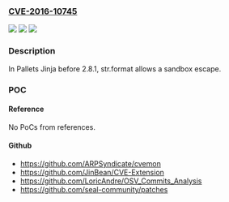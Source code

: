 ### [CVE-2016-10745](https://cve.mitre.org/cgi-bin/cvename.cgi?name=CVE-2016-10745)
![](https://img.shields.io/static/v1?label=Product&message=n%2Fa&color=blue)
![](https://img.shields.io/static/v1?label=Version&message=n%2Fa&color=blue)
![](https://img.shields.io/static/v1?label=Vulnerability&message=n%2Fa&color=brighgreen)

### Description

In Pallets Jinja before 2.8.1, str.format allows a sandbox escape.

### POC

#### Reference
No PoCs from references.

#### Github
- https://github.com/ARPSyndicate/cvemon
- https://github.com/JinBean/CVE-Extension
- https://github.com/LoricAndre/OSV_Commits_Analysis
- https://github.com/seal-community/patches

